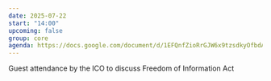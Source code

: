 ```yaml
---
date: 2025-07-22
start: "14:00"
upcoming: false
group: core
agenda: https://docs.google.com/document/d/1EFQnfZioRrGJW6x9tzsdkyOfbdAL_GBRtLtD-NC2wSY/edit?tab=t.0#heading=h.jb3mgb5ok6nr
--- 
```

Guest attendance by the ICO to discuss Freedom of Information Act
